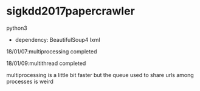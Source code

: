 # sigkdd2017papercrawler
python3
* dependency: BeautifulSoup4 lxml

18/01/07:multiprocessing completed

18/01/09:multithread completed

multiprocessing is a little bit faster but the queue used to share urls among processes is weird
